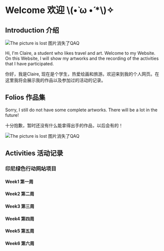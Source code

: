 <h1>Welcome 欢迎 \(•̀ ω •́ *\)✧</h1>
<h2>Introduction 介绍</h2>
<img src=""C:\Users\User\Documents\github\自画像1.jpg"" alt="The picture is lost 图片消失了QAQ">
<p>Hi, I'm Claire, a student who likes travel and art. Welcome to my Website. On this Website, I will show my artworks and the recording of the activities that I have participated.</p>
<p>你好，我是Claire, 现在是个学生，热爱绘画和旅游。欢迎来到我的个人网页。在这里我将会展示我的作品以及参加过的活动的记录。</p>
<h2>Folios 作品集</h2>
<p>Sorry, I still do not have some complete artworks. There will be a lot in the future!</p>
<p>十分抱歉，暂时还没有什么能拿得出手的作品，以后会有的！</p>
<img src=""C:\Users\User\Documents\github\正在画.jpg"" alt="The picture is lost 图片消失了QAQ">
<h2>Activities 活动记录</h2>
<h3>印尼绿色行动网站项目</h3>
<h4>Week1 第一周</h4>
<p></p>
<h4>Week2 第二周</h4>
<p></p>
<h4>Week3 第三周</h4>
<p></p>
<h4>Week4 第四周</h4>
<p></p>
<h4>Week5 第五周</h4>
<p></p>
<h4>Week6 第六周</h4>
<p></p>
